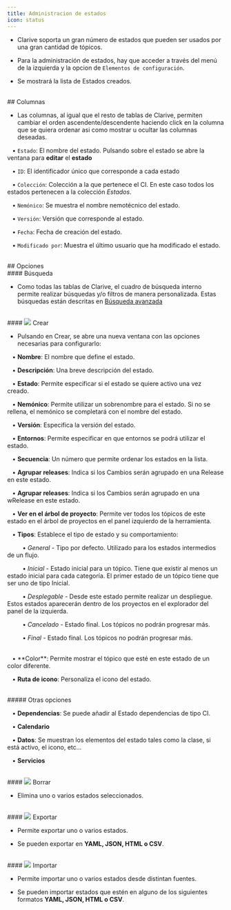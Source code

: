 ```yaml
---
title: Administracion de estados
icon: status
---
```


* Clarive soporta un gran número de estados que pueden ser usados por una gran cantidad de tópicos.

* Para la administración de estados, hay que acceder a través del menú de la izquierda y la opcion de `Elementos de configuración`.

* Se mostrará la lista de Estados creados. 

<br />
## Columnas

* Las columnas, al igual que el resto de tablas de Clarive, permiten cambiar el orden ascendente/descendente haciendo click en la columna que se quiera ordenar asi como mostrar u ocultar las columnas deseadas.<br />

&nbsp; &nbsp;• `Estado`: El nombre del estado. Pulsando sobre el estado se abre la ventana para **editar** el **estado** <br />

&nbsp; &nbsp;• `ID`: El identificador único que corresponde a cada estado <br />

&nbsp; &nbsp;• `Colección`: Colección a la que pertenece el CI. En este caso todos los estados pertenecen a la colección *Estados*. <br />

&nbsp; &nbsp;• `Nemónico`: Se muestra el nombre nemotécnico del estado. <br />

&nbsp; &nbsp;• `Versión`: Versión que corresponde al estado. <br />

&nbsp; &nbsp;• `Fecha`: Fecha de creación del estado. <br />

&nbsp; &nbsp;• `Modificado por`: Muestra el último usuario que ha modificado el estado.



<br />
## Opciones

<br />
#### Búsqueda

* Como todas las tablas de Clarive, el cuadro de búsqueda interno permite realizar búsquedas y/o filtros de manera personalizada. Estas búsquedas están descritas en [Búsqueda avanzada](es/getting-started/search-syntax)

<br />
#### <img src="/static/images/icons/add.gif" /> Crear

* Pulsando en Crear, se abre una nueva ventana con las opciones necesarias para configurarlo: <br />

&nbsp; &nbsp;• **Nombre**: El nombre que define el estado.<br />

&nbsp; &nbsp;• **Descripción**: Una breve descripción del estado. <br />

&nbsp; &nbsp;• **Estado**: Permite especificar si el estado se quiere activo una vez creado. <br />

&nbsp; &nbsp;• **Nemónico**: Permite utilizar un sobrenombre para el estado. Si no se rellena, el nemónico se completará con el nombre del estado. <br />

&nbsp; &nbsp;• **Versión**: Especifica la versión del estado. <br />

&nbsp; &nbsp;• **Entornos**: Permite especificar en que entornos se podrá utilizar el estado. <br />

&nbsp; &nbsp;• **Secuencia**: Un número que permite ordenar los estados en la lista. <br />

&nbsp; &nbsp;• **Agrupar releases**: Indica si los Cambios serán agrupado en una Release en este estado. <br />

&nbsp; &nbsp;• **Agrupar releases**: Indica si los Cambios serán agrupado en una wRelease en este estado. <br />

&nbsp; &nbsp;• **Ver en el árbol de proyecto**: Permite ver todos los tópicos de este estado en el árbol de proyectos en el panel izquierdo de la herramienta. 

&nbsp; &nbsp;• **Tipos**: Establece el tipo de estado y su comportamiento: <br />

&nbsp; &nbsp;&nbsp; &nbsp;&nbsp; &nbsp;• *General* - Tipo por defecto. Utilizado para los estados intermedios de un flujo. <br />

&nbsp; &nbsp;&nbsp; &nbsp;&nbsp; &nbsp;• *Inicial* - Estado inicial para un tópico. Tiene que existir al menos un estado inicial para cada categoría. El primer estado de un tópico tiene que ser uno de tipo Inicial. <br />

&nbsp; &nbsp;&nbsp; &nbsp;&nbsp; &nbsp;• *Desplegable* - Desde este estado permite realizar un despliegue. Estos estados aparecerán dentro de los proyectos en el explorador del panel de la izquierda. <br />

&nbsp; &nbsp;&nbsp; &nbsp;&nbsp; &nbsp;• *Cancelado* - Estado final. Los tópicos no podrán progresar más. <br />

&nbsp; &nbsp;&nbsp; &nbsp;&nbsp; &nbsp;• *Final*  - Estado final. Los tópicos no podrán progresar más. <br />

<br />
&nbsp; &nbsp;• **Color**: Permite mostrar el tópico que esté en este estado de un color diferente. <br />

&nbsp; &nbsp;• **Ruta de icono**: Personaliza el icono del estado.


<br />
##### Otras opciones

<br />

&nbsp; &nbsp;• **Dependencias**: Se puede añadir al Estado dependencias de tipo CI. <br />

&nbsp; &nbsp;• **Calendario** <br />

&nbsp; &nbsp;• **Datos**: Se muestran los elementos del estado tales como la clase, si está activo, el icono, etc... <br />

&nbsp; &nbsp;• **Servicios**<br />

<br />
#### <img src="/static/images/icons/delete_.png" /> Borrar

* Elimina uno o varios estados seleccionados.

<br />
#### <img src="/static/images/icons/export.png" /> Exportar

* Permite exportar uno o varios estados. 

* Se pueden exportar en **YAML, JSON, HTML o CSV**.

<br />
#### <img src="/static/images/icons/import.png" /> Importar

* Permite importar uno o varios estados desde distintan fuentes. 

* Se pueden importar estados que estén en alguno de los siguientes formatos **YAML, JSON, HTML o CSV**.